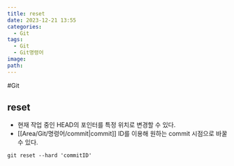 ```yaml
---
title: reset
date: 2023-12-21 13:55
categories:
  - Git
tags:
  - Git
  - Git명령어
image: 
path:
---
```

#Git

## reset
+ 현재 작업 중인 HEAD의 포인터를 특정 위치로 변경할 수 있다.
+ [[Area/Git/명령어/commit|commit]] ID를 이용해 원하는 commit 시점으로 바꿀 수 있다.
```dos
git reset --hard 'commitID'
```

